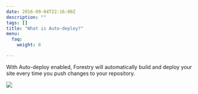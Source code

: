 ```yaml
---
date: 2016-09-04T22:16:00Z
description: ""
tags: []
title: "What is Auto-deploy?"
menu:
  faq:
    weight: 8

---
```

With Auto-deploy enabled, Forestry will automatically build and deploy your site every time you push changes to your repository.

![][image-1]

[image-1]:	/docs/forestryio/images/Auto-deploy-1.png
